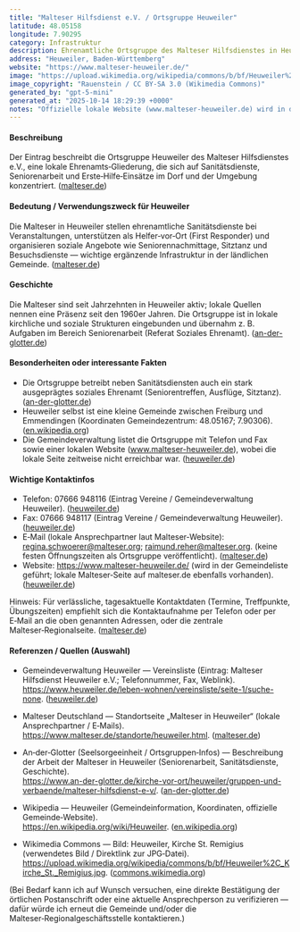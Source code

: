 ```yaml
---
title: "Malteser Hilfsdienst e.V. / Ortsgruppe Heuweiler"
latitude: 48.05158
longitude: 7.90295
category: Infrastruktur
description: Ehrenamtliche Ortsgruppe des Malteser Hilfsdienstes in Heuweiler, aktiv in Sanitätsdiensten, Seniorenarbeit und als Helfer‑vor‑Ort.
address: "Heuweiler, Baden-Württemberg"
website: "https://www.malteser-heuweiler.de/"
image: "https://upload.wikimedia.org/wikipedia/commons/b/bf/Heuweiler%2C_Kirche_St._Remigius.jpg"
image_copyright: "Rauenstein / CC BY‑SA 3.0 (Wikimedia Commons)"
generated_by: "gpt-5-mini"
generated_at: "2025-10-14 18:29:39 +0000"
notes: "Offizielle lokale Website (www.malteser-heuweiler.de) wird in der Gemeindeverwaltung als Vereinshomepage geführt, war während der Recherche zeitweise nicht erreichbar. Konkrete Straßenadresse der Ortsgruppe wurde nicht öffentlich aufgeführt; die angegebenen Koordinaten (48.05158, 7.90295) stammen aus einer Reverse‑Geocoding‑Abfrage für das Ortszentrum / Dorfstraße in Heuweiler (Mapbox) und liegen im unmittelbaren Zentrum der Gemeinde; für Kontakt/Telefon/Fax siehe Vereinsliste der Gemeindeverwaltung. Quellen: Gemeindeverwaltung Heuweiler, Malteser Deutschland (Standortseite), Wikipedia Heuweiler, an-der-glotter (Seelsorge/Ortsgruppen‑Infos), Wikimedia Commons."
---
```


#### Beschreibung
Der Eintrag beschreibt die Ortsgruppe Heuweiler des Malteser Hilfsdienstes e.V., eine lokale Ehrenamts‑Gliederung, die sich auf Sanitätsdienste, Seniorenarbeit und Erste‑Hilfe‑Einsätze im Dorf und der Umgebung konzentriert. ([malteser.de](https://www.malteser.de/standorte/heuweiler.html))

#### Bedeutung / Verwendungszweck für Heuweiler
Die Malteser in Heuweiler stellen ehrenamtliche Sanitätsdienste bei Veranstaltungen, unterstützen als Helfer‑vor‑Ort (First Responder) und organisieren soziale Angebote wie Seniorennachmittage, Sitztanz und Besuchsdienste — wichtige ergänzende Infrastruktur in der ländlichen Gemeinde. ([malteser.de](https://www.malteser.de/standorte/heuweiler.html))

#### Geschichte
Die Malteser sind seit Jahrzehnten in Heuweiler aktiv; lokale Quellen nennen eine Präsenz seit den 1960er Jahren. Die Ortsgruppe ist in lokale kirchliche und soziale Strukturen eingebunden und übernahm z. B. Aufgaben im Bereich Seniorenarbeit (Referat Soziales Ehrenamt). ([an-der-glotter.de](https://www.an-der-glotter.de/kirche-vor-ort/heuweiler/gruppen-und-verbaende/malteser-hilfsdienst-e-v/?utm_source=openai))

#### Besonderheiten oder interessante Fakten
- Die Ortsgruppe betreibt neben Sanitätsdiensten auch ein stark ausgeprägtes soziales Ehrenamt (Seniorentreffen, Ausflüge, Sitztanz). ([an-der-glotter.de](https://www.an-der-glotter.de/kirche-vor-ort/heuweiler/soziale-einrichtungen/malteser-referat-soziales-ehrenamt/?utm_source=openai))  
- Heuweiler selbst ist eine kleine Gemeinde zwischen Freiburg und Emmendingen (Koordinaten Gemeindezentrum: 48.05167; 7.90306). ([en.wikipedia.org](https://en.wikipedia.org/wiki/Heuweiler))  
- Die Gemeindeverwaltung listet die Ortsgruppe mit Telefon und Fax sowie einer lokalen Website (www.malteser-heuweiler.de), wobei die lokale Seite zeitweise nicht erreichbar war. ([heuweiler.de](https://www.heuweiler.de/leben-wohnen/vereinsliste))

#### Wichtige Kontaktinfos
- Telefon: 07666 948116 (Eintrag Vereine / Gemeindeverwaltung Heuweiler). ([heuweiler.de](https://www.heuweiler.de/leben-wohnen/vereinsliste))  
- Fax: 07666 948117 (Eintrag Vereine / Gemeindeverwaltung Heuweiler). ([heuweiler.de](https://www.heuweiler.de/leben-wohnen/vereinsliste))  
- E‑Mail (lokale Ansprechpartner laut Malteser‑Website): regina.schwoerer@malteser.org; raimund.reher@malteser.org. (keine festen Öffnungszeiten als Ortsgruppe veröffentlicht). ([malteser.de](https://www.malteser.de/standorte/heuweiler.html))  
- Website: https://www.malteser-heuweiler.de/ (wird in der Gemeindeliste geführt; lokale Malteser‑Seite auf malteser.de ebenfalls vorhanden). ([heuweiler.de](https://www.heuweiler.de/leben-wohnen/vereinsliste))

Hinweis: Für verlässliche, tagesaktuelle Kontaktdaten (Termine, Treffpunkte, Übungszeiten) empfiehlt sich die Kontaktaufnahme per Telefon oder per E‑Mail an die oben genannten Adressen, oder die zentrale Malteser‑Regionalseite. ([malteser.de](https://www.malteser.de/standorte/heuweiler.html))

#### Referenzen / Quellen (Auswahl)
- Gemeindeverwaltung Heuweiler — Vereinsliste (Eintrag: Malteser Hilfsdienst Heuweiler e.V.; Telefonnummer, Fax, Weblink).  
  https://www.heuweiler.de/leben-wohnen/vereinsliste/seite-1/suche-none. ([heuweiler.de](https://www.heuweiler.de/leben-wohnen/vereinsliste))

- Malteser Deutschland — Standortseite „Malteser in Heuweiler“ (lokale Ansprechpartner / E‑Mails).  
  https://www.malteser.de/standorte/heuweiler.html. ([malteser.de](https://www.malteser.de/standorte/heuweiler.html))

- An‑der‑Glotter (Seelsorgeeinheit / Ortsgruppen‑Infos) — Beschreibung der Arbeit der Malteser in Heuweiler (Seniorenarbeit, Sanitätsdienste, Geschichte).  
  https://www.an-der-glotter.de/kirche-vor-ort/heuweiler/gruppen-und-verbaende/malteser-hilfsdienst-e-v/. ([an-der-glotter.de](https://www.an-der-glotter.de/kirche-vor-ort/heuweiler/gruppen-und-verbaende/malteser-hilfsdienst-e-v/?utm_source=openai))

- Wikipedia — Heuweiler (Gemeindeinformation, Koordinaten, offizielle Gemeinde‑Website).  
  https://en.wikipedia.org/wiki/Heuweiler. ([en.wikipedia.org](https://en.wikipedia.org/wiki/Heuweiler))

- Wikimedia Commons — Bild: Heuweiler, Kirche St. Remigius (verwendetes Bild / Direktlink zur JPG‑Datei).  
  https://upload.wikimedia.org/wikipedia/commons/b/bf/Heuweiler%2C_Kirche_St._Remigius.jpg. ([commons.wikimedia.org](https://commons.wikimedia.org/wiki/File%3AHeuweiler%2C_Kirche_St._Remigius.jpg))

(Bei Bedarf kann ich auf Wunsch versuchen, eine direkte Bestätigung der örtlichen Postanschrift oder eine aktuelle Ansprechperson zu verifizieren — dafür würde ich erneut die Gemeinde und/oder die Malteser‑Regionalgeschäftsstelle kontaktieren.)